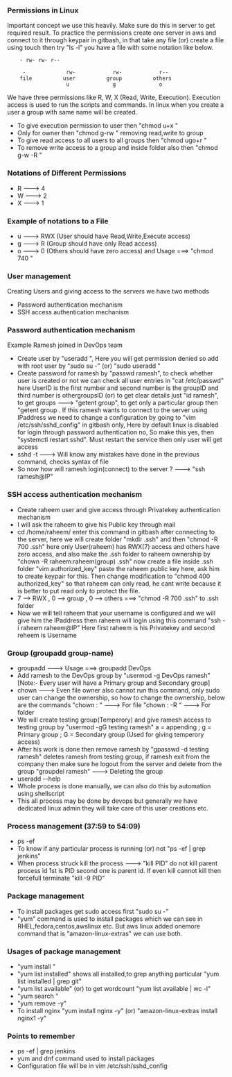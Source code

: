 ### Permissions in Linux
Important concept we use this heavily. Make sure do this in server to get required result. To practice the permissions create one server in aws and connect to it through keypair in gitbash, in that take any file (or) create a file using touch then try "ls -l" you have a file with some notation like below.

        - rw- rw- r--
        
         -             rw-            rw-            r--
        file          user          group          others
                       u              g              o

We have three permissions like R, W, X (Read, Write, Execution). Execution access is used to run the scripts and commands. In linux when you create a user a group with same name will be created.
- To give execution permission to user then "chmod u+x <file-name>"
- Only for owner then "chmod g-rw <file-name>" removing read,write to group
- To give read access to all users to all groups then "chmod ugo+r <file-name>"
- To remove write access to a group and inside folder also then "chmod g-w -R <group-name>"

### Notations of Different Permissions
- R ---> 4 
- W ---> 2
- X ---> 1

### Example of notations to a File
- u ---> RWX (User should have Read,Write,Execute access)
- g ---> R (Group should have only Read access)
- o ---> 0 (Others should have zero access) and Usage ===> "chmod 740 <file-name>"

### User management
Creating Users and giving access to the servers we have two methods
- Password authentication mechanism
- SSH access authentication mechanism

### Password authentication mechanism
Example Ramesh joined in DevOps team
- Create user by "useradd <user-name>", Here you will get permission denied so add with root user by
  "sudo su -" (or) "sudo useradd <ramesh>"
- Create password for ramesh by "passwd ramesh", to check whether user is created or not we can check all
  user entries in "cat /etc/passwd" here UserID is the first number and second number is the groupID and
  third number is othergroupsID (or) to get clear details just "id ramesh", to get groups ---> "getent
  group", to get only a particular group then "getent group <group-name>. If this ramesh wants to connect to
  the server using IPaddress we need to change a configuration by going to "vim /etc/ssh/sshd_config" in
  gitbash only, Here by default linux is disabled for login through password authentication no, So make this
  yes, then "systemctl restart sshd". Must restart the service then only user will get access
- sshd -t ---> Will know any mistakes have done in the previous command, checks syntax of file
- So now how will ramesh login(connect) to the server ? ---> "ssh ramesh@IP"

### SSH access authentication mechanism
- Create raheem user and give access through Privatekey authentication mechanism
- I will ask the raheem to give his Public key through mail
- cd /home/raheem/ enter this command in gitbash after connecting to the server, here we will create folder
  "mkdir .ssh" and then "chmod -R 700 .ssh" here only User(raheem) has RWX(7) access and others have zero
  access, and also make the .ssh folder to raheem ownership by "chown -R raheem:raheem(group) .ssh" now
  create a file inside .ssh folder "vim authorized_key" paste the raheem public key here, ask him to create
  keypair for this. Then change modification to "chmod 400 authorized_key" so that raheem can only read, he
  cant write because it is better to put read only to protect the file.
- 7 --> RWX , 0 --> group , 0 --> others ===> "chmod -R 700 .ssh" to .ssh folder
- Now we will tell raheem that your username is configured and we will give him the IPaddress then raheem
  will login using this command "ssh -i raheem raheem@IP" Here first raheem is his Privatekey and second
  reheem is Username

### Group (groupadd group-name)
- groupadd <group-name> ---> Usage ===> groupadd DevOps
- Add ramesh to the DevOps group by "usermod -g DevOps ramesh" 
   [Note:- Every user will have a Primary group and Secondary group]
- chown ---> Even file owner also cannot run this command, only sudo user can change the ownership, so how
  to change the ownership, below are the commands
          "chown <user>:<group> <file-name>" ---> For file
          "chown <user>:<group> -R <folder-name>" ---> For folder
- We will create testing group(Temperory) and give ramesh access to testing group by
  "usermod -gG testing ramesh" a = appending ; g = Primary group ; G = Secondary group (Used for giving
  temperory access)
- After his work is done then remove ramesh by "gpasswd -d testing ramesh" deletes ramesh from testing group,
  if ramesh exit from the company then make sure he logout from the server and delete from the group
  "groupdel ramesh" ---> Deleting the group
- useradd --help
- Whole process is done manually, we can also do this by automation using shellscript
- This all process may be done by devops but generally we have dedicated linux admin they will take care of
  this user creations etc.

### Process management (37:59 to 54:09)
- ps -ef
- To know if any particular process is running (or) not "ps -ef | grep jenkins"
- When process struck kill the process ---> "kill PID" do not kill parent process id 1st is PID second one is
  parent id. If even kill cannot kill then forcefull terminate "kill -9 PID"

### Package management
- To install packages get sudo access first "sudo su -"
- "yum" command is used to install packages which we can see in RHEL,fedora,centos,awslinux etc. But 
  aws linux added onemore command that is "amazon-linux-extras" we can use both.

### Usages of package management
- "yum install <package-name>"
- "yum list installed" shows all installed,to grep anything particular "yum list installed | grep git"
- "yum list available" (or) to get wordcount "yum list available | wc -l"
- "yum search <package-name>"
- "yum remove <package-name> -y"
- To install nginx "yum install nginx -y" (or) "amazon-linux-extras install nginx1 -y"

### Points to remember
- ps -ef | grep jenkins
- yum and dnf command used to install packages
- Configuration file will be in vim /etc/ssh/sshd_config
